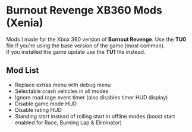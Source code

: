 # Burnout Revenge XB360 Mods (Xenia)

Mods I made for the Xbox 360 version of **Burnout Revenge**.
Use the **TU0** file if you're using the base version of the game (most common).\
If you installed the game update use the **TU1** file instead.

## Mod List
- Replace extras menu with debug menu
- Selectable crash vehicles in all modes
- Ignore road rage event timer (also disables timer HUD display)
- Disable game mode HUD
- Disable rating HUD
- Standing start instead of rolling start in offline modes (boost start enabled for Race, Burning Lap & Eliminator)
